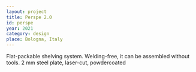 ```yaml
---
layout: project
title: Perspe 2.0
id: perspe
year: 2021
category: design
place: Bologna, Italy
---
```


Flat-packable shelving system. Welding-free, it can be assembled without tools.
2 mm steel plate, laser-cut, powdercoated 
